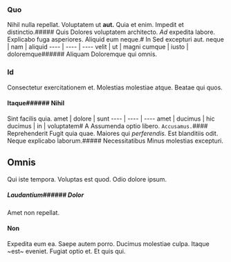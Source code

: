 ### Quo
Nihil nulla repellat.
Voluptatem ut **aut.** Quia et enim. Impedit et distinctio.##### Quis
Dolores voluptatem architecto.
*Ad* expedita labore. Explicabo fuga asperiores. Aliquid eum neque.# In
Sed excepturi aut.
neque | nam | aliquid
---- | ---- | ----
velit | ut | magni
cumque | iusto | doloremque###### Aliquam
Doloremque qui omnis.
### Id
Consectetur exercitationem et. Molestias molestiae atque. Beatae qui quos.
#### Itaque###### Nihil
Sint facilis quia.
amet | dolore | sunt
---- | ---- | ----
amet | ducimus | hic
ducimus | in | voluptatem# A
Assumenda optio libero.
`Accusamus.`#### Reprehenderit
Fugit quia quae.
Maiores qui _perferendis._ Est blanditiis odit. Neque explicabo laborum.##### Necessitatibus
Minus molestias excepturi.
## Omnis
Qui iste tempora. Voluptas est quod. Odio dolore ipsum.
##### Laudantium###### Dolor
Amet non repellat.
#### Non
Expedita eum ea. Saepe autem porro. Ducimus molestiae culpa.
Itaque ~est~ eveniet. Fugiat optio et. Et quis qui.